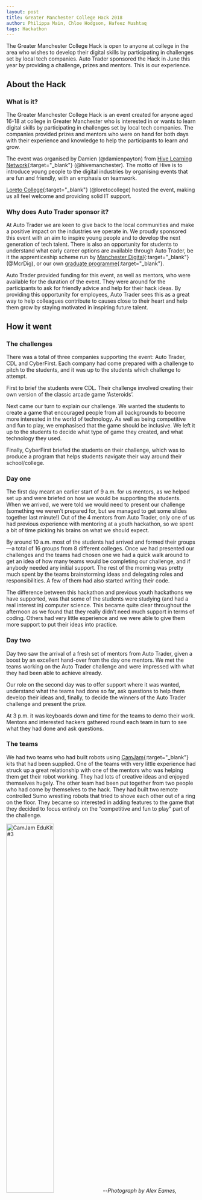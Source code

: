 ```yaml
---
layout: post
title: Greater Manchester College Hack 2018
author: Philippa Main, Chloe Hodgson, Hafeez Mushtaq
tags: Hackathon
---
```

The Greater Manchester College Hack is open to anyone at college in
the area who wishes to develop their digital skills by participating
in challenges set by local tech companies.
Auto Trader sponsored the Hack in June this year by providing a
challenge, prizes and mentors. This is our experience.

<!--more-->

## About the Hack

### What is it?

The Greater Manchester College Hack is an event created for anyone aged 16-18 at college in
Greater Manchester who is interested in or wants to learn digital skills by participating
in challenges set by local tech companies.
The companies provided prizes and mentors who were on hand for both days with
their experience and knowledge to help the participants to learn and grow.

The event was organised by Damien (@damienpayton) from
[Hive Learning Network](http://www.hivelearning.net/){:target="_blank"} (@hivemanchester).
The motto of Hive is to introduce young people to the digital industries
by organising events that are fun and friendly, with an emphasis on teamwork.

[Loreto College](http://www.loreto.ac.uk/){:target="_blank"} (@loretocollege) hosted the event,
making us all feel welcome and providing solid IT support.

### Why does Auto Trader sponsor it?

At Auto Trader we are keen to give back to the local communities and make a positive
impact on the industries we operate in. We proudly sponsored this event with an aim to
inspire young people and to develop the next generation of tech talent.
There is also an opportunity for students to understand what early career options are available
through Auto Trader, be it the apprenticeship scheme run by
[Manchester Digital](https://www.manchesterdigital.com/){:target="_blank"} (@McrDig), or our
own [graduate programme](https://careers.autotrader.co.uk/auto-trader-life/grad-life){:target="_blank"}.

Auto Trader provided funding for this event, as well as mentors, who were available for the duration of the event.
They were around for the participants to ask for friendly advice and help for their hack ideas.
By providing this opportunity for employees, Auto Trader sees this as a great way to help colleagues
contribute to causes close to their heart and help them grow by staying motivated in inspiring future talent.

## How it went

### The challenges

There was a total of three companies supporting the event: Auto Trader, CDL and CyberFirst.
Each company had come prepared with a challenge to pitch to the students, and it was up to the
students which challenge to attempt.

First to brief the students were CDL. Their challenge involved creating their
own version of the classic arcade game ‘Asteroids’.

Next came our turn to explain our challenge. We wanted the students to create a
game that encouraged people from all backgrounds to become more interested in the
world of technology.
As well as being competitive and fun to play, we emphasised that the game should be inclusive.
We left it up to the students to decide what type of game they created, and what technology they used.

Finally, CyberFirst briefed the students on their challenge, which was to produce
a program that helps students navigate their way around their school/college.

### Day one

The first day meant an earlier start of 9 a.m. for us mentors, as we helped set up and were
briefed on how we would be supporting the students.
When we arrived, we were told we would need to present our challenge
(something we weren’t prepared for, but we managed to get some slides together last minute!)
Out of the 4 mentors from Auto Trader, only one of us had previous experience with mentoring
at a youth hackathon, so we spent a bit of time picking his brains on what we should expect.

By around 10 a.m. most of the students had arrived and formed their groups—a total
of 16 groups from 8 different colleges.
Once we had presented our challenges and the teams had chosen one we had a quick
walk around to get an idea of how many teams would be completing our challenge, and
if anybody needed any initial support.
The rest of the morning was pretty much spent by the teams brainstorming ideas and
delegating roles and responsibilities. A few of them had also started writing their code.

The difference between this hackathon and previous youth hackathons we have supported,
was that some of the students were studying (and had a real interest in) computer science.
This became quite clear throughout the afternoon as we found that they really didn’t need
much support in terms of coding.
Others had very little experience and we were able to give them more support to put
their ideas into practice.

### Day two

Day two saw the arrival of a fresh set of mentors from Auto Trader, given a boost by
an excellent hand-over from the day one mentors. We met the teams working on the
Auto Trader challenge and were impressed with what they had been able to achieve already.

Our role on the second day was to offer support where it was wanted, understand what the
teams had done so far, ask questions to help them develop their ideas and, finally, to
decide the winners of the Auto Trader challenge and present the prize.

At 3 p.m. it was keyboards down and time for the teams to demo their work.
Mentors and interested hackers gathered round each team in turn to see what
they had done and ask questions.

### The teams

We had two teams who had built robots using [CamJam](https://camjam.me/?page_id=1035){:target="_blank"} kits that had been supplied.
One of the teams with very little experience had struck up a great relationship
with one of the mentors who was helping them get their robot working.
They had lots of creative ideas and enjoyed themselves hugely.
The other team had been put together from two people who had come by themselves to the hack.
They had built two remote controlled Sumo wrestling robots that tried to shove each
other out of a ring on the floor.
They became so interested in adding features to the game that they decided to
focus entirely on the “competitive and fun to play” part of the challenge.

<img src="https://camjam.me/wp-content/uploads/2015/09/Edukit3_1500-Alex-Eames-sm.jpg"
    class="u-p-10 u-center-img"
    title="CamJam EduKit #3" alt="CamJam EduKit #3"
    width="50%" />
--<cite>Photograph by Alex Eames, <a href="http://RasPi.TV" target="_blank" rel="noopener">RasPi.TV</a></cite>

The third team quickly got going with
[PyGame](https://www.pygame.org/wiki/about){:target="_blank"} (a games platform for Python) and a maze
generator they found on the internet together with some code to move around the maze.
They spent day two working on a command window for entering commands to move about the
maze (and encourage programming skills), a help file to encourage beginners into Python,
and making a leaderboard.
They didn’t quite manage to get the leaderboard working but the rest was great.
The command window even had syntax checking and error messages!

The fourth team used [Unity 2018](https://unity3d.com/){:target="_blank"} and C# to create their game but manually coded all their elements.
They had a repeating plane with trees sized, rotated and placed randomly, a 3D
car player they had built themselves and music they had written themselves (that I couldn’t hear).

The last team entered the CDL challenge and used [PyGame](https://www.pygame.org/wiki/about){:target="_blank"}
and Python to create a good Asteroids game controlled with the keyboard.
They had also hoped to enter the Auto Trader challenge by adding a Raspberry Pi
gyroscopic control for the game to make it more accessible and did a lot of work on that,
getting very close. They withdrew from the Auto Trader challenge but we decided to include
them anyway because they had put so much into it.

## The results

So how did we compare the offerings from such very different teams with their various levels of experience? We scored the teams on four points, derived from the Auto Trader challenge:

1. The game is competitive and fun to play
1. The game encourages people’s interest in technology / is particularly inclusive
1. Use of code for more experienced teams / learning for all teams
1. General teamwork

We awarded the prize to a team from [Altrincham Grammar School for Boys](https://www.agsb.co.uk/){:target="_blank"} (@agsb_official)
because they produced a good game, we liked the way they worked, they learnt a lot
and they were the only ones to consider all the parts of the challenge.

<figure>
    <img src="{{ site.github.url }}/images/2018-10-23/hack-maze-demo.jpg"
        class="u-p-10 u-center-img"
        title="Maze game demo" alt="Maze game demo"
        width="50%" />
    <figcaption>The team demonstrate their maze game</figcaption>
</figure>

<figure>
    <img src="{{ site.github.url }}/images/2018-10-23/hack-prizes.jpg"
        class="u-p-10 u-center-img"
        title="Auto Trader Challenge winners" alt="Auto Trader Challenge winners"
        width="50%" />
    <figcaption>Auto Trader Challenge winners</figcaption>
</figure>

--<cite>Photographs from <a href="http://www.hivelearning.net/" target="_blank" rel="noopener">Hive Learning Network</a></cite>

## What we took away

We enjoyed the whole experience, particularly seeing how enthusiastic the teams were and how much fun they had.

Hafeez speaks for all of us:
> Inspiring future tech talent is something that is close to my heart. The shift in our
> reliance on technology as a whole is scary and I feel we have a lack of talent coming through,
> so I always try to participate in opportunities like this.
> Mentoring in these events helps me to learn as I strongly believe you can learn
> from everyone no matter how old or experienced they are.
> This will aid my continuous development by keeping me motivated, giving me
> recognition and a sense of purpose and this will serve as a medium for me improve my ideas and creativity.
